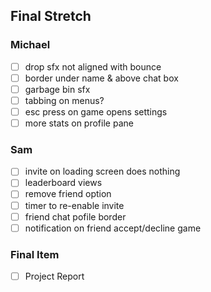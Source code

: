 ## Final Stretch

### Michael
- [ ] drop sfx not aligned with bounce
- [ ] border under name & above chat box
- [ ] garbage bin sfx
- [ ] tabbing on menus?
- [ ] esc press on game opens settings
- [ ] more stats on profile pane

### Sam
- [ ] invite on loading screen does nothing
- [ ] leaderboard views
- [ ] remove friend option
- [ ] timer to re-enable invite
- [ ] friend chat pofile border
- [ ] notification on friend accept/decline game

### Final Item
- [ ] Project Report
